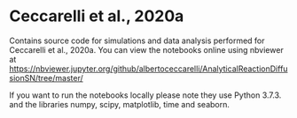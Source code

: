# Ceccarelli et al., 2020a
Contains source code for simulations and data analysis performed for Ceccarelli et al., 2020a. You can view the notebooks online using nbviewer at https://nbviewer.jupyter.org/github/albertoceccarelli/AnalyticalReactionDiffusionSN/tree/master/

If you want to run the notebooks locally please note they use Python 3.7.3. and the libraries numpy, scipy, matplotlib, time and seaborn.
